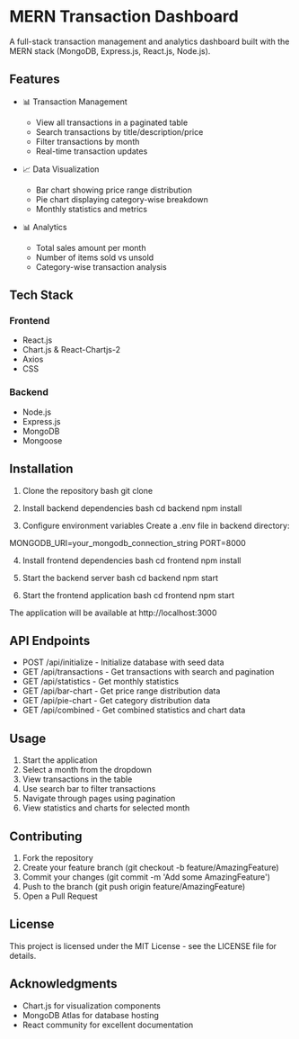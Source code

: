 # MERN Transaction Dashboard

A full-stack transaction management and analytics dashboard built with the MERN stack (MongoDB, Express.js, React.js, Node.js).

## Features

- 📊 Transaction Management
  - View all transactions in a paginated table
  - Search transactions by title/description/price
  - Filter transactions by month
  - Real-time transaction updates

- 📈 Data Visualization  
  - Bar chart showing price range distribution
  - Pie chart displaying category-wise breakdown
  - Monthly statistics and metrics

- 📊 Analytics
  - Total sales amount per month
  - Number of items sold vs unsold
  - Category-wise transaction analysis

## Tech Stack

### Frontend
- React.js
- Chart.js & React-Chartjs-2
- Axios
- CSS

### Backend
- Node.js
- Express.js
- MongoDB
- Mongoose

## Installation

1. Clone the repository
bash
git clone <repository-url>


2. Install backend dependencies
bash
cd backend
npm install


3. Configure environment variables
Create a .env file in backend directory:

MONGODB_URI=your_mongodb_connection_string
PORT=8000


4. Install frontend dependencies
bash
cd frontend
npm install


5. Start the backend server
bash
cd backend
npm start


6. Start the frontend application
bash
cd frontend
npm start


The application will be available at http://localhost:3000

## API Endpoints

- POST /api/initialize - Initialize database with seed data
- GET /api/transactions - Get transactions with search and pagination
- GET /api/statistics - Get monthly statistics
- GET /api/bar-chart - Get price range distribution data
- GET /api/pie-chart - Get category distribution data
- GET /api/combined - Get combined statistics and chart data

## Usage

1. Start the application
2. Select a month from the dropdown
3. View transactions in the table
4. Use search bar to filter transactions
5. Navigate through pages using pagination
6. View statistics and charts for selected month

## Contributing

1. Fork the repository
2. Create your feature branch (git checkout -b feature/AmazingFeature)
3. Commit your changes (git commit -m 'Add some AmazingFeature')
4. Push to the branch (git push origin feature/AmazingFeature)
5. Open a Pull Request

## License

This project is licensed under the MIT License - see the LICENSE file for details.

## Acknowledgments

- Chart.js for visualization components
- MongoDB Atlas for database hosting
- React community for excellent documentation
